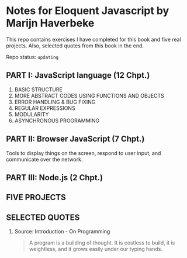# Notes for Eloquent Javascript by Marijn Haverbeke

This repo contains exercises I have completed for this book and five real projects. Also, selected quotes from this book in the end.

Repo status: `updating`

## PART I: JavaScript language (12 Chpt.)

1. BASIC STRUCTURE
2. MORE ABSTRACT CODES USING FUNCTIONS AND OBJECTS
3. ERROR HANDLING & BUG FIXING
4. REGULAR EXPRESSIONS
5. MODULARITY
6. ASYNCHRONOUS PROGRAMMING

## PART II: Browser JavaScript (7 Chpt.)

Tools to display things on the screen, respond to user input, and communicate over the network.

## PART III: Node.js (2 Chpt.)

## FIVE PROJECTS

## SELECTED QUOTES

1. Source: Introduction - On Programming
   > A program is a building of thought. It is costless to build, it is weightless, and it grows easily under our typing hands.
